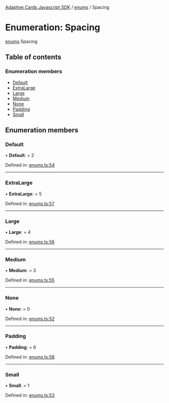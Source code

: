 [Adaptive Cards Javascript SDK](../README.md) / [enums](../modules/enums.md) / Spacing

# Enumeration: Spacing

[enums](../modules/enums.md).Spacing

## Table of contents

### Enumeration members

- [Default](enums.spacing.md#default)
- [ExtraLarge](enums.spacing.md#extralarge)
- [Large](enums.spacing.md#large)
- [Medium](enums.spacing.md#medium)
- [None](enums.spacing.md#none)
- [Padding](enums.spacing.md#padding)
- [Small](enums.spacing.md#small)

## Enumeration members

### Default

• **Default**: = 2

Defined in: [enums.ts:54](https://github.com/microsoft/AdaptiveCards/blob/0938a1f10/source/nodejs/adaptivecards/src/enums.ts#L54)

---

### ExtraLarge

• **ExtraLarge**: = 5

Defined in: [enums.ts:57](https://github.com/microsoft/AdaptiveCards/blob/0938a1f10/source/nodejs/adaptivecards/src/enums.ts#L57)

---

### Large

• **Large**: = 4

Defined in: [enums.ts:56](https://github.com/microsoft/AdaptiveCards/blob/0938a1f10/source/nodejs/adaptivecards/src/enums.ts#L56)

---

### Medium

• **Medium**: = 3

Defined in: [enums.ts:55](https://github.com/microsoft/AdaptiveCards/blob/0938a1f10/source/nodejs/adaptivecards/src/enums.ts#L55)

---

### None

• **None**: = 0

Defined in: [enums.ts:52](https://github.com/microsoft/AdaptiveCards/blob/0938a1f10/source/nodejs/adaptivecards/src/enums.ts#L52)

---

### Padding

• **Padding**: = 6

Defined in: [enums.ts:58](https://github.com/microsoft/AdaptiveCards/blob/0938a1f10/source/nodejs/adaptivecards/src/enums.ts#L58)

---

### Small

• **Small**: = 1

Defined in: [enums.ts:53](https://github.com/microsoft/AdaptiveCards/blob/0938a1f10/source/nodejs/adaptivecards/src/enums.ts#L53)
